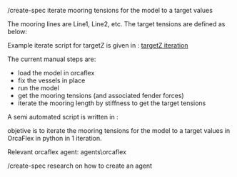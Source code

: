 /create-spec iterate mooring tensions for the model to a target values

The mooring lines are Line1, Line2, etc. The target tensions are defined as below:


Example iterate script for targetZ is given in : [targetZ iteration](<../docs/modules/orcaflex/scripts/orcfxapi_goby/58 - ScipyRootFinding.py>)

The current manual steps are:
- load the model in orcaflex
- fix the vessels in place
- run the model 
- get the mooring tensions (and associated fender forces)
- iterate the mooring length by stiffness to get the target tensions

A semi automated script is written in :

objetive is to iterate the mooring tensions for the model to a target values in OrcaFlex in python in 1 iteration.

Relevant orcaflex agent: agents\orcaflex


/create-spec research on how to create an agent 